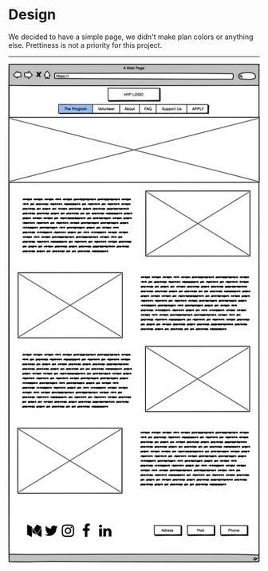 # Design

We decided to have a simple page, we didn't make plan colors or anything else.
Prettiness is not a priority for this project.

---

<!-- [wireframe source](https://excalidraw.com/#json=5697932045058048,50g_dMeek8cnpk9dH1teGg)
![wireframe](./wireframe.svg)
-->

![wireframe](https://github.com/lab-antwerp-1/group-2-hyf/blob/dev-strategy/design.png)
